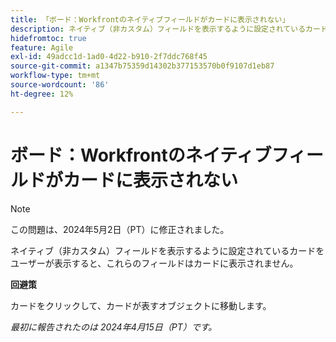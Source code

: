```yaml
---
title: 「ボード：Workfrontのネイティブフィールドがカードに表示されない」
description: ネイティブ（非カスタム）フィールドを表示するように設定されているカードをユーザーが表示すると、これらのフィールドはカードに表示されません。
hidefromtoc: true
feature: Agile
exl-id: 49adcc1d-1ad0-4d22-b910-2f7ddc768f45
source-git-commit: a1347b75359d14302b377153570b0f9107d1eb87
workflow-type: tm+mt
source-wordcount: '86'
ht-degree: 12%

---
```


# ボード：Workfrontのネイティブフィールドがカードに表示されない

>[!NOTE]
>
>この問題は、2024年5月2日（PT）に修正されました。

ネイティブ（非カスタム）フィールドを表示するように設定されているカードをユーザーが表示すると、これらのフィールドはカードに表示されません。

**回避策**

カードをクリックして、カードが表すオブジェクトに移動します。

_最初に報告されたのは 2024年4月15日（PT）です。_
